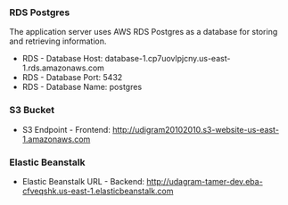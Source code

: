 

### RDS Postgres

The application server uses AWS RDS Postgres as a database for storing and retrieving information.

- RDS - Database Host: database-1.cp7uovlpjcny.us-east-1.rds.amazonaws.com
- RDS - Database Port: 5432
- RDS - Database Name: postgres

### S3 Bucket

- S3 Endpoint - Frontend: <http://udigram20102010.s3-website-us-east-1.amazonaws.com>


### Elastic Beanstalk


- Elastic Beanstalk URL - Backend: <http://udagram-tamer-dev.eba-cfveqshk.us-east-1.elasticbeanstalk.com>
